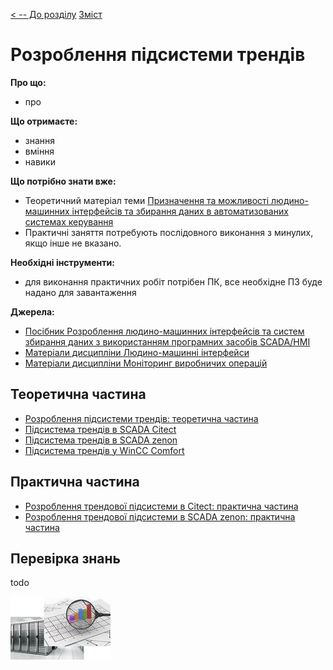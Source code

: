 [< -- До розділу](../README.md)         [Зміст](../../contents.md)

# Розроблення підсистеми трендів

**Про що:**

- про 

**Що отримаєте:**

- знання 
- вміння 
- навики 

**Що потрібно знати вже:**

- Теоретичний матеріал теми [Призначення та можливості людино-машинних інтерфейсів та збирання даних в автоматизованих системах керування](../basic/README.md)
- Практичні заняття потребують послідовного виконання з минулих, якщо інше не вказано. 

**Необхідні інструменти:**

- для виконання практичних робіт потрібен ПК, все необхідне ПЗ буде надано для завантаження

**Джерела:** 

- [Посібник Розроблення людино-машинних інтерфейсів та систем збирання даних з використанням програмних засобів SCADA/HMI](https://pupenasan.github.io/hmibook/)
- [Матеріали дисципліни Людино-машинні інтерфейси](https://pupenasan.github.io/hmi)
- [Матеріали дисципліни Моніторинг виробничих операцій](https://pupenasan.github.io/monitorproduction)

## Теоретична частина

- [Розроблення підсистеми трендів: теоретична частина](teor.md)
- [Підсистема трендів в SCADA Citect](citect.md)
- [Підсистема трендів в SCADA zenon](zenon.md)
- [Підсистема трендів у WinCC Comfort](wincccomfort.md)

## Практична частина

- [Розроблення трендової підсистеми в Citect: практична частина](labcitect.md)
- [Розроблення трендової підсистеми в SCADA zenon: практична частина](labzenon.md)

## Перевірка знань

todo

![image-20240731185207205](media/image-20240731185207205.png)